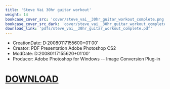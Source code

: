 ```yaml
---
title: 'Steve Vai 30hr guitar workout'
weight: 14
bookcase_cover_src: 'cover/steve_vai__30hr_guitar_workout_complete.png'
bookcase_cover_src_dark: 'cover/steve_vai__30hr_guitar_workout_complete.png'
download_link: 'pdfs/steve_vai__30hr_guitar_workout_complete.pdf'
---
```


- CreationDate: D:20080117155600+01'00'
- Creator: PDF Presentation Adobe Photoshop CS2
- ModDate: D:20080117155620+01'00'
- Producer: Adobe Photoshop for Windows -- Image Conversion Plug-in
# [DOWNLOAD](/pdfs/steve_vai__30hr_guitar_workout_complete.pdf)
